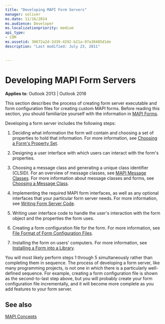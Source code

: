 ```yaml
---
title: "Developing MAPI Form Servers"
manager: soliver
ms.date: 11/16/2014
ms.audience: Developer
ms.localizationpriority: medium
api_type:
- COM
ms.assetid: 30672a2d-2d39-4292-b21a-97a38485d1de
description: "Last modified: July 23, 2011"
 
 
---
```


# Developing MAPI Form Servers

  
  
**Applies to**: Outlook 2013 | Outlook 2016 
  
This section describes the process of creating form server executable and form configuration files for creating custom MAPI forms. Before reading this section, you should familiarize yourself with the information in [MAPI Forms](mapi-forms.md).
  
Developing a form server includes the following steps:
  
1. Deciding what information the form will contain and choosing a set of properties to hold that information. For more information, see [Choosing a Form's Property Set](choosing-a-form-s-property-set.md).
    
2. Designing a user interface with which users can interact with the form's properties.
    
3. Choosing a message class and generating a unique class identifier (CLSID). For an overview of message classes, see [MAPI Message Classes](mapi-message-classes.md). For more information about message classes and forms, see [Choosing a Message Class](choosing-a-message-class.md).
    
4. Implementing the required MAPI form interfaces, as well as any optional interfaces that your particular form server needs. For more information, see [Writing Form Server Code](writing-form-server-code.md). 
    
5. Writing user interface code to handle the user's interaction with the form object and the properties the form uses.
    
6. Creating a form configuration file for the form. For more information, see [File Format of Form Configuration Files](file-format-of-form-configuration-files.md).
    
7. Installing the form on users' computers. For more information, see [Installing a Form into a Library](installing-a-form-into-a-library.md).
    
You will most likely perform steps 1 through 5 simultaneously rather than completing them in sequence. The process of developing a form server, like many programming projects, is not one in which there is a particularly well-defined sequence. For example, creating a form configuration file is shown as the second-to-last step above, but you will probably create your form configuration file incrementally, and it will become more complete as you add features to your form server.
  
## See also



[MAPI Concepts](mapi-concepts.md)


